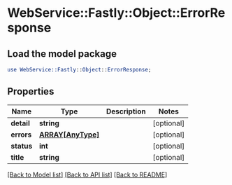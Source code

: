# WebService::Fastly::Object::ErrorResponse

## Load the model package
```perl
use WebService::Fastly::Object::ErrorResponse;
```

## Properties
Name | Type | Description | Notes
------------ | ------------- | ------------- | -------------
**detail** | **string** |  | [optional] 
**errors** | [**ARRAY[AnyType]**](AnyType.md) |  | [optional] 
**status** | **int** |  | [optional] 
**title** | **string** |  | [optional] 

[[Back to Model list]](../README.md#documentation-for-models) [[Back to API list]](../README.md#documentation-for-api-endpoints) [[Back to README]](../README.md)


